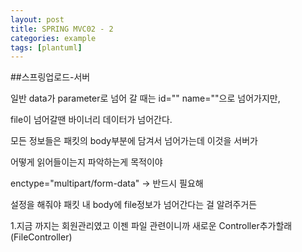 ```yaml
---
layout: post
title: SPRING MVC02 - 2
categories: example
tags: [plantuml]
---
```



##스프링업로드-서버

일반 data가 parameter로 넘어 갈 때는 id="" name=""으로 넘어가지만,

file이 넘어갈땐 바이너리 데이터가 넘어간다. 

모든 정보들은 패킷의 body부분에 담겨서 넘어가는데 이것을 서버가

어떻게 읽어들이는지 파악하는게 목적이야

enctype="multipart/form-data" -> 반드시 필요해

설정을 해줘야 패킷 내 body에 file정보가 넘어간다는 걸 알려주거든

1.지금 까지는 회원관리였고 이젠 파일 관련이니까 새로운 Controller추가할래(FileController)



```1=java
    
```





